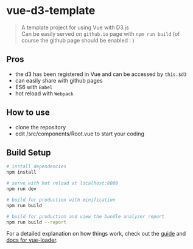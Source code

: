 # vue-d3-template

> A template project for using Vue with D3.js \
> Can be easily served on `github.io` page with `npm run build` (of course the github page should be enabled : )


## Pros
- the d3 has been registered in Vue and can be accessed by `this.$d3`
- can easily share with github pages
- ES6 with `Babel`
- hot reload with `Webpack`

## How to use
- clone the repository
- edit /src/components/Root.vue to start your coding

## Build Setup

``` bash
# install dependencies
npm install

# serve with hot reload at localhost:8080
npm run dev

# build for production with minification
npm run build

# build for production and view the bundle analyzer report
npm run build --report
```

For a detailed explanation on how things work, check out the [guide](http://vuejs-templates.github.io/webpack/) and [docs for vue-loader](http://vuejs.github.io/vue-loader).
